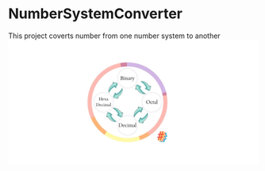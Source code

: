 # NumberSystemConverter
This project coverts number from one number system to another
<img src="png_20221206_215114_0000.png"></img>
